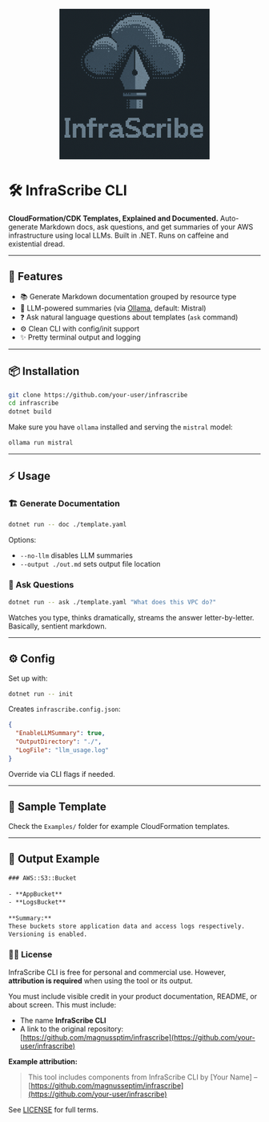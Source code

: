 <p align="center">
  <img src="assets/logo.png" alt="InfraScribe Logo" width="300"/>
</p>


# 🛠️ InfraScribe CLI

**CloudFormation/CDK Templates, Explained and Documented.**
Auto-generate Markdown docs, ask questions, and get summaries of your AWS infrastructure using local LLMs. Built in .NET. Runs on caffeine and existential dread.

---

## 🚀 Features

* 📚 Generate Markdown documentation grouped by resource type
* 🧠 LLM-powered summaries (via [Ollama](https://ollama.com), default: Mistral)
* ❓ Ask natural language questions about templates (`ask` command)
* ⚙️ Clean CLI with config/init support
* ✨ Pretty terminal output and logging

---

## 📦 Installation

```bash
git clone https://github.com/your-user/infrascribe
cd infrascribe
dotnet build
```

Make sure you have `ollama` installed and serving the `mistral` model:

```bash
ollama run mistral
```

---

## ⚡ Usage

### 🏗 Generate Documentation

```bash
dotnet run -- doc ./template.yaml
```

Options:

* `--no-llm` disables LLM summaries
* `--output ./out.md` sets output file location

### 🧠 Ask Questions

```bash
dotnet run -- ask ./template.yaml "What does this VPC do?"
```

Watches you type, thinks dramatically, streams the answer letter-by-letter. Basically, sentient markdown.

---

## ⚙️ Config

Set up with:

```bash
dotnet run -- init
```

Creates `infrascribe.config.json`:

```json
{
  "EnableLLMSummary": true,
  "OutputDirectory": "./",
  "LogFile": "llm_usage.log"
}
```

Override via CLI flags if needed.

---

## 📁 Sample Template

Check the `Examples/` folder for example CloudFormation templates.

---

## 💬 Output Example

```
### AWS::S3::Bucket

- **AppBucket**
- **LogsBucket**

**Summary:**
These buckets store application data and access logs respectively. Versioning is enabled.
```

### 🧙‍♂️ License

InfraScribe CLI is free for personal and commercial use.
However, **attribution is required** when using the tool or its output.

You must include visible credit in your product documentation, README, or about screen.
This must include:

* The name **InfraScribe CLI**
* A link to the original repository: [https://github.com/magnussptim/infrascribe](https://github.com/your-user/infrascribe)

**Example attribution:**

> This tool includes components from InfraScribe CLI by \[Your Name] – [https://github.com/magnusseptim/infrascribe](https://github.com/your-user/infrascribe)

See [LICENSE](./License) for full terms.
